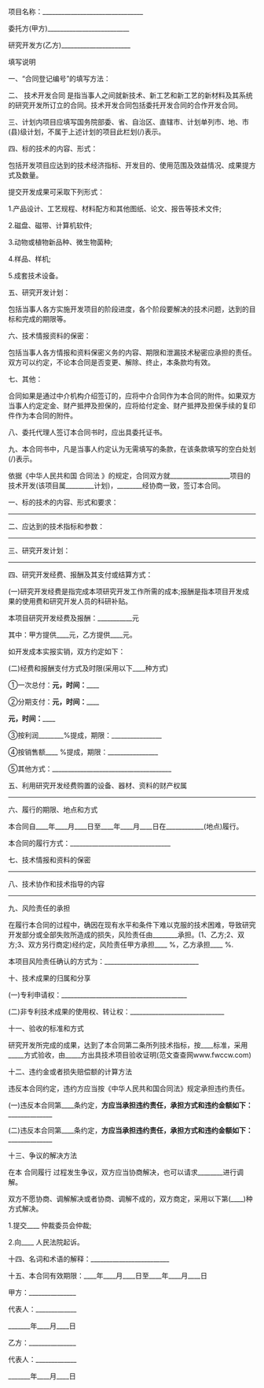 
 


项目名称：________________________________


委托方(甲方)__________________________


研究开发方(乙方)______________________


填写说明


一、“合同登记编号”的填写方法：


二、
技术开发合同
是指当事人之间就新技术、新工艺和新工艺的新材料及其系统的研究开发所订立的合同。技术开发合同包括委托开发合同的合作开发合同。


三、计划内项目应填写国务院部委、省、自治区、直辖市、计划单列市、地、市(县)级计划，不属于上述计划的项目此栏划(/)表示。


四、标的技术的内容、形式：


包括开发项目应达到的技术经济指标、开发目的、使用范围及效益情况、成果提方式及数量。


提交开发成果可采取下列形式：


1.产品设计、工艺规程、材料配方和其他图纸、论文、报告等技术文件;


2.磁盘、磁带、计算机软件;


3.动物或植物新品种、微生物菌种;


4.样品、样机;


5.成套技术设备。


五、研究开发计划：


包括当事人各方实施开发项目的阶段进度，各个阶段要解决的技术问题，达到的目标和完成的期限等。


六、技术情报资料的保密：


包括当事人各方情报和资料保密义务的内容、期限和泄漏技术秘密应承担的责任。双方可以约定，不论本合同是否变更、解除、终止，本条款均有效。


七、其他：


合同如果是通过中介机构介绍签订的，应将中介合同作为本合同的附件。如果双方当事人约定定金、财产抵押及担保的，应将给付定金、财产抵押及担保手续的复印件作为本合同的附件。


八、委托代理人签订本合同书时，应出具委托证书。


九、本合同书中，凡是当事人约定认为无需填写的条款，在该条款填写的空白处划(/)表示。


依据《中华人民共和国
合同法
》的规定，合同双方就___________________项目的技术开发(该项目属_________计划)，________经协商一致，签订本合同。


一、标的技术的内容、形式和要求：


________________________________________


二、应达到的技术指标和参数：


________________________________________


三、研究开发计划：


________________________________________


四、研究开发经费、报酬及其支付或结算方式：


(一)研究开发经费是指完成本项研究开发工作所需的成本;报酬是指本项目开发成果的使用费和研究开发人员的科研补贴。


本项目研究开发经费及报酬：___________元


其中：甲方提供____元，乙方提供____元。


如开发成本实报实销，双方约定如下：


(二)经费和报酬支付方式及时限(采用以下____种方式)


①一次总付：____________元，时间：________________


②分期支付：____________元，时间：________________


____________元，时间：________________


③按利润________%提成，期限：________________


④按销售额____ %提成，期限：________________


⑤其他方式：______________________________________


五、利用研究开发经费购置的设备、器材、资料的财产权属


__________________________________________________


六、履行的期限、地点和方式


本合同自____年____月____日至____年____月____日在____________(地点)履行。


本合同的履行方式：________________________________


七、技术情报和资料的保密


__________________________________________________


八、技术协作和技术指导的内容


__________________________________________________


九、风险责任的承担


在履行本合同的过程中，确因在现有水平和条件下难以克服的技术困难，导致研究开发部分或全部失败所造成的损失，风险责任由________承担。(1、乙方;2、双方;3、双方另行商定)经约定，风险责任甲方承担____ %，乙方承担____ %.


本项目风险责任确认的方式为：______________________________


十、技术成果的归属和分享


(一)专利申请权：________________________________________


(二)非专利技术成果的使用权、转让权：______________________________


十一、验收的标准和方式


研究开发所完成的成果，达到了本合同第二条所列技术指标，按____标准，采用_____方式验收，由_____方出具技术项目验收证明(范文查查网www.fwccw.com)


十二、违约金或者损失赔偿额的计算方法


违反本合同约定，违约方应当按《中华人民共和国合同法》规定承担违约责任。


(一)违反本合同第____条约定，______方应当承担违约责任，承担方式和违约金额如下：____________________


(二)违反本合同第____条约定，______方应当承担违约责任，承担方式和违约金额如下：____________________


十三、争议的解决方法


在本
合同履行
过程发生争议，双方应当协商解决，也可以请求________进行调解。


双方不愿协商、调解解决或者协商、调解不成的，双方商定，采用以下第(____)种方式解决。


1.提交____ 仲裁委员会仲裁;


2.向____ 人民法院起诉。


十四、名词和术语的解释：_________________________


十五、本合同有效期限：____年____月____日至____年____月____日


甲方：_______________


代表人：_____________


_______年____月____日


乙方：_______________


代表人：_____________


_______年____月____日
 


 

 
 
 
 
 
  


  
 

  


  


  
 
 
 
 

